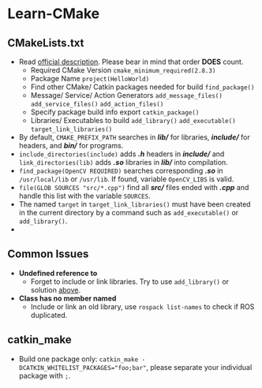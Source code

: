 # Learn-CMake

## CMakeLists.txt

* Read [official description](http://wiki.ros.org/catkin/CMakeLists.txt "ROS Documentation"). Please bear in mind that order __DOES__ count.
	* Required CMake Version `cmake_minimum_required(2.8.3)`
	* Package Name `project(HelloWorld)`
	* Find other CMake/ Catkin packages needed for build `find_package()`
	* Message/ Service/ Action Generators `add_message_files()` `add_service_files()` `add_action_files()`
	* Specify package build info export `catkin_package()`
	* Libraries/ Executables to build `add_library()` `add_executable()` `target_link_libraries()`
* By default, `CMAKE_PREFIX_PATH` searches in ___lib/___ for libraries, ___include/___ for headers, and ___bin/___ for programs.
* `include_directories(include)` adds ___.h___ headers in ___include/___ and `link_directories(lib)` adds ___.so___ libraries in ___lib/___ into compilation.
* `find_package(OpenCV REQUIRED)` searches corresponding ___.so___ in `/usr/local/lib` or `/usr/lib`. If found, variable `OpenCV_LIBS` is valid.
* `file(GLOB SOURCES "src/*.cpp")` find all ___src/___ files ended with ___.cpp___ and handle this list with the variable `SOURCES`.
* The named `target` in `target_link_libraries()` must have been created in the current directory by a command such as `add_executable()` or `add_library()`.
*

## Common Issues

* __Undefined reference to__
	* Forget to include or link libraries. Try to use `add_library()` or solution [above](##cmakelists.txt).
* __Class has no member named__
	* Include or link an old library, use `rospack list-names` to check if ROS duplicated.

## catkin_make

* Build one package only: `catkin_make -DCATKIN_WHITELIST_PACKAGES="foo;bar"`, please separate your individual package with `;`.
